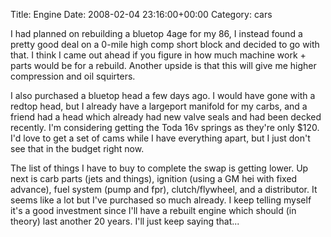 Title: Engine
Date: 2008-02-04 23:16:00+00:00
Category: cars

I had planned on rebuilding a bluetop 4age for my 86, I instead found a pretty
good deal on a 0-mile high comp short block and decided to go with that. I
think I came out ahead if you figure in how much machine work + parts would be
for a rebuild. Another upside is that this will give me higher compression and
oil squirters.

  
  
  
I also purchased a bluetop head a few days ago. I would have gone with a
redtop head, but I already have a largeport manifold for my carbs, and a
friend had a head which already had new valve seals and had been decked
recently. I'm considering getting the Toda 16v springs as they're only $120.
I'd love to get a set of cams while I have everything apart, but I just don't
see that in the budget right now.

  
  
  
The list of things I have to buy to complete the swap is getting lower. Up
next is carb parts (jets and things), ignition (using a GM hei with fixed
advance), fuel system (pump and fpr), clutch/flywheel, and a distributor. It
seems like a lot but I've purchased so much already. I keep telling myself
it's a good investment since I'll have a rebuilt engine which should (in
theory) last another 20 years. I'll just keep saying that...

